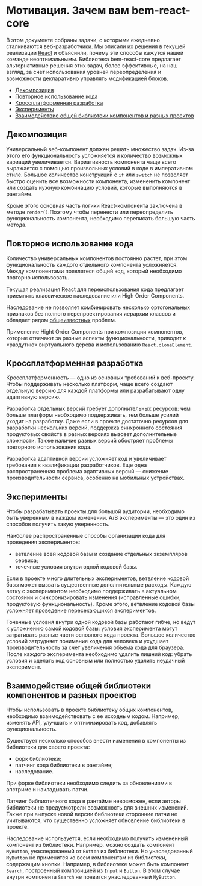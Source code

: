 # Мотивация. Зачем вам bem-react-core

В этом документе собраны задачи, с которыми ежедневно сталкиваются веб-разработчики. Мы описали их решения в текущей реализации [React](https://reactjs.org/) и объяснили, почему эти способы кажутся нашей команде неоптимальнымы. Библиотека bem-react-core предлагает альтернативные решения этих задач, более эффективные, на наш взгляд, за счет использования уровней переопределения и возможности декларативно управлять модификацией блоков. 

* [Декомпозиция](#Декомпозиция)
* [Повторное использование кода](#Повторное-использование-кода)
* [Кроссплатформенная разработка](#Кроссплатформенная-разработка)
* [Эксперименты](#Эксперименты)
* [Взаимодействие общей библиотеки компонентов и разных проектов](#Взаимодействие-общей-библиотеки-компонентов-и-разных-проектов)

## Декомпозиция

Универсальный веб-компонент должен решать множество задач. Из-за этого его функциональность усложняется и количество возможных вариаций увеличивается. Вариативность компонента чаще всего выражается с помощью произвольных условий в коде в императивном стиле. Большое количество конструкций с `if` или `switch` не позволяет быстро оценить все возможности компонента, измененить компонент или создать нужную комбинацию условий, которые выполняются в рантайме.

Кроме этого основная часть логики React-компонента заключена в методе `render()`.Поэтому чтобы перенести или переопределить функциональность компонента, необходимо переписать большую часть метода.

## Повторное использование кода
 
Количество универсальных компонентов постоянно растет, при этом функциональность каждого отдельного компонента усложняется. Между компонентами появлятеся общий код, который необходимо повторно использовать. 

Текущая реализация React для переиспользования кода предлагает приемнять классическое наследование или High Order Components.

Наследование не позволяет комбинировать несколько ортогональных признаков без полного перепроектирования иерархии классов и обладает рядом [общеизвестных](https://en.wikipedia.org/wiki/Composition_over_inheritance) проблем.

Применение Hight Order Components при композиции компонентов, которые отвечают за разные аспекты функциональности, приводит к «раздутию» виртуального дерева и использованию `React.cloneElement`.

## Кроссплатформенная разработка

Кроссплатформенность — одно из основных требований к веб-проекту. Чтобы поддерживать несколько платформ, чаще всего создают отдельную версию для каждой платформы или разрабатывают одну адаптивную версию.

Разработка отдельных версий требует дополнительных ресурсов: чем больше платформ необходимо поддерживать, тем больше усилий уходит на разработку. Даже если в проекте достаточно ресурсов для разработки нескольких версий, поддержка синхронного состояния продуктовых свойств в разных версиях вызовет дополнительные сложности. Также наличие разных версий обостряет проблемы повторного использования кода.

Разработка адаптивной версии усложняет код и увеличивает требования к квалификации разработчиков. Еще одна распространенная проблема адаптивных версий — снижение производительности сервиса, особенно на мобильных устройствах.

## Эксперименты

Чтобы разрабатывать проекты для большой аудитории, необходимо быть уверенным в каждом изменении. A/B эксперименты — это один из способов получить такую уверенность.

Наиболее распространенные способы организации кода для проведения экспериментов:
* ветвление всей кодовой базы и создание отдельных экземпляров сервиса;
* точечные условия внутри одной кодовой базы.

Если в проекте много длительных экспериментов, ветвление кодовой базы может вызвать существенные дополнительные расходы. Каждую ветку с экспериментом необходимо поддерживать в актуальном состоянии и синхронизировать изменения (исправленные ошибки, продуктовую функциональность). Кроме этого, ветвление кодовой базы усложняет проведение пересекающихся экспериментов.

Точечные условия внутри одной кодовой базы работают гибче, но ведут к усложнению самой кодовой базы: условия эксперимента могут затрагивать разные части основного кода проекта. Большое количество условий затрудняет понимание кода для человека и ухудшает производительность за счет увеличения объема кода для браузера. После каждого эксперимента необходимо удалить лишний код: убрать условия и сделать код основным или полностью удалить неудачный эксперимент. 

## Взаимодействие общей библиотеки компонентов и разных проектов

Чтобы использовать в проекте библиотеку общих компонентов, необходимо взаимодействовать с ее исходным кодом. Например, изменять API, улучшать и оптимизировать код, добавлять функциональность. 

Существует несколько способов внести изменения в компоненты из библиотеки для своего проекта:
* форк библиотеки;
* патчинг кода библиотеки в рантайме;
* наследование.

При форке библиотеки необходимо следить за обновлениями в апстриме и накладывать патчи.

Патчинг библиотечного кода в рантайме невозможен, если авторы библиотеки не предусмотрели возможность для внешних изменений. Также при выпуске новой версии библиотеки сторонние патчи не учитываются, что существенно усложняет обновление библиотеки в проекте.

Наследование используется, если необходимо получить измененный компонент из библиотеки. Например, можно создать компонент `MyButton`, унаследованный от `Button` из библиотеки. Но унаследованный `MyButton` не применится ко всем компонентам из библиотеки, содержащим кнопки. Например, в библиотеке может быть компонент `Search`, построенный композицией из `Input` и `Button`. В этом случае внутри компонента `Search` не появится унаследованный `MyButton`. 
